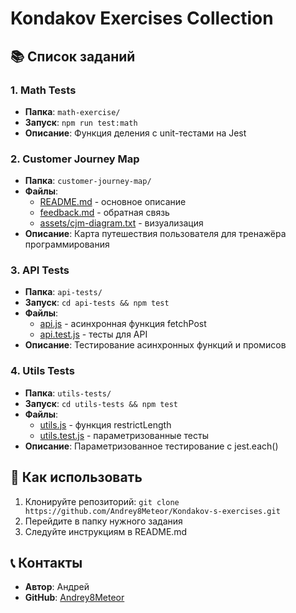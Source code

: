 # Kondakov Exercises Collection

## 📚 Список заданий

### 1. Math Tests
- **Папка**: `math-exercise/`
- **Запуск**: `npm run test:math`
- **Описание**: Функция деления с unit-тестами на Jest

### 2. Customer Journey Map
- **Папка**: `customer-journey-map/`
- **Файлы**: 
  - [README.md](./customer-journey-map/README.md) - основное описание
  - [feedback.md](./customer-journey-map/feedback.md) - обратная связь
  - [assets/cjm-diagram.txt](./customer-journey-map/assets/cjm-diagram.txt) - визуализация
- **Описание**: Карта путешествия пользователя для тренажёра программирования

### 3. API Tests
- **Папка**: `api-tests/`
- **Запуск**: `cd api-tests && npm test`
- **Файлы**:
  - [api.js](./api-tests/api.js) - асинхронная функция fetchPost
  - [api.test.js](./api-tests/api.test.js) - тесты для API
- **Описание**: Тестирование асинхронных функций и промисов

### 4. Utils Tests
- **Папка**: `utils-tests/`
- **Запуск**: `cd utils-tests && npm test`
- **Файлы**:
  - [utils.js](./utils-tests/utils.js) - функция restrictLength
  - [utils.test.js](./utils-tests/utils.test.js) - параметризованные тесты
- **Описание**: Параметризованное тестирование с jest.each()

## 🚀 Как использовать
1. Клонируйте репозиторий: `git clone https://github.com/Andrey8Meteor/Kondakov-s-exercises.git`
2. Перейдите в папку нужного задания
3. Следуйте инструкциям в README.md

## 📞 Контакты
- **Автор**: Андрей
- **GitHub**: [Andrey8Meteor](https://github.com/Andrey8Meteor)

